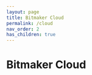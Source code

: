 ```yaml
---
layout: page
title: Bitmaker Cloud
permalink: /cloud
nav_order: 2
has_children: true
---
```


# Bitmaker Cloud
